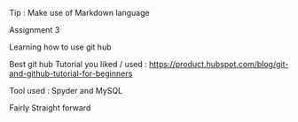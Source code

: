 
Tip : Make use of Markdown language


Assignment 3

Learning how to use git hub

Best git hub Tutorial you liked / used : https://product.hubspot.com/blog/git-and-github-tutorial-for-beginners

Tool used :  Spyder and MySQL

Fairly Straight forward
